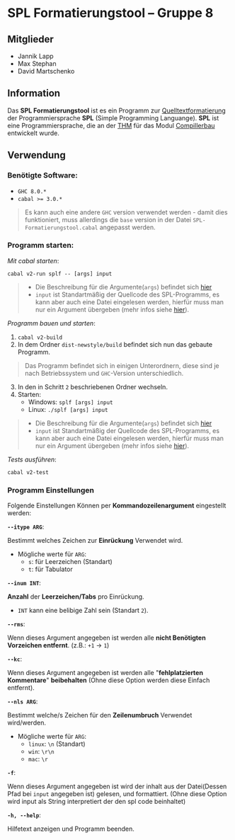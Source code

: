 # SPL Formatierungstool – Gruppe 8

## Mitglieder

- Jannik Lapp
- Max Stephan
- David Martschenko

## Information

Das **SPL Formatierungstool** ist es ein Programm zur [Quelltextformatierung](https://de.wikipedia.org/wiki/Quelltextformatierung) der Programmiersprache **SPL** (Simple Programming Languange). **SPL** ist eine Programmiersprache, die an der [THM](https://www.thm.de/site/) für das Modul [Compillerbau](https://www.thm.de/organizer/index.php?option=com_organizer&view=subject_item&id=9) entwickelt wurde.

## Verwendung

### Benötigte Software:

- `GHC 8.0.*`
- `cabal >= 3.0.*`

> Es kann auch eine andere `GHC` version verwendet werden - damit dies funktioniert, muss allerdings die `base` version in der Datei `SPL-Formatierungstool.cabal` angepasst werden.

<!--TODO vtl. allow more base Versions in Cabal file--->

### Programm starten:

_Mit cabal starten_:

`cabal v2-run splf -- [args] input`

> - Die Beschreibung für die Argumente(`args`) befindet sich [hier](#programm-einstellungen)
> - `input` ist Standartmäßig der Quellcode des SPL-Programms, es kann aber auch eine Datei eingelesen werden, hierfür muss man nur ein Argument übergeben (mehr infos siehe [hier](#programm-einstellungen)).

_Programm bauen und starten_:

1. `cabal v2-build`
2. In dem Ordner `dist-newstyle/build` befindet sich nun das gebaute Programm.

> Das Programm befindet sich in einigen Unterordnern, diese sind je nach Betriebssystem und `GHC`-Version unterschiedlich.

3. In den in Schritt `2` beschriebenen Ordner wechseln.
4. Starten:
   - Windows: `splf [args] input`
   - Linux: `./splf [args] input`

> - Die Beschreibung für die Argumente(`args`) befindet sich [hier](#programm-einstellungen)
> - `input` ist Standartmäßig der Quellcode des SPL-Programms, es kann aber auch eine Datei eingelesen werden, hierfür muss man nur ein Argument übergeben (mehr infos siehe [hier](#programm-einstellungen)).

_Tests ausführen_:

`cabal v2-test`

### Programm Einstellungen

Folgende Einstellungen Können per **Kommandozeilenargument** eingestellt werden:

**`--itype ARG`**:

Bestimmt welches Zeichen zur **Einrückung** Verwendet wird.

- Mögliche werte für `ARG`:
  - `s`: für Leerzeichen (Standart)
  - `t`: für Tabulator

**`--inum INT`**:

**Anzahl** der **Leerzeichen/Tabs** pro Einrückung.

- `INT` kann eine belibige Zahl sein (Standart `2`).

**`--rms`**:

Wenn dieses Argument angegeben ist werden alle **nicht Benötigten Vorzeichen entfernt**. (z.B.: `+1` -> `1`)

**`--kc`**:

Wenn dieses Argument angegeben ist werden alle "**fehlplatzierten Kommentare**" **beibehalten** (Ohne diese Option werden diese Einfach entfernt).

**`--nls ARG`**:

Bestimmt welche/s Zeichen für den **Zeilenumbruch** Verwendet wird/werden.

- Mögliche werte für `ARG`:
  - `linux`: `\n` (Standart)
  - `win`: `\r\n`
  - `mac`: `\r`

**`-f`**:

Wenn dieses Argument angegeben ist wird der inhalt aus der Datei(Dessen Pfad bei `input` angegeben ist) gelesen, und formattiert.
(Ohne diese Option wird input als String interpretiert der den spl code beinhaltet)

**`-h, --help`**:

Hilfetext anzeigen und Programm beenden.
